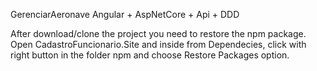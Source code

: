GerenciarAeronave Angular + AspNetCore + Api + DDD

After download/clone the project you need to restore the npm package. Open CadastroFuncionario.Site and inside from Dependecies, click with right button in the folder npm and choose Restore Packages option.
